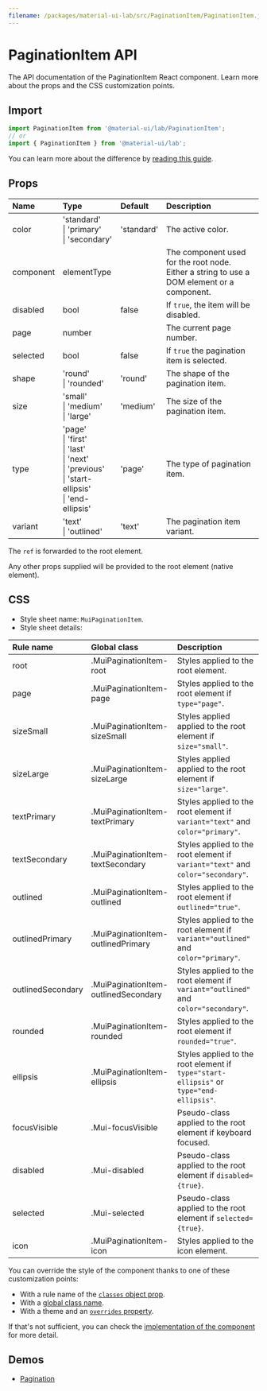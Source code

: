 ```yaml
---
filename: /packages/material-ui-lab/src/PaginationItem/PaginationItem.js
---
```


<!--- This documentation is automatically generated, do not try to edit it. -->

# PaginationItem API

<p class="description">The API documentation of the PaginationItem React component. Learn more about the props and the CSS customization points.</p>

## Import

```js
import PaginationItem from '@material-ui/lab/PaginationItem';
// or
import { PaginationItem } from '@material-ui/lab';
```

You can learn more about the difference by [reading this guide](/guides/minimizing-bundle-size/).



## Props

| Name | Type | Default | Description |
|:-----|:-----|:--------|:------------|
| <span class="prop-name">color</span> | <span class="prop-type">'standard'<br>&#124;&nbsp;'primary'<br>&#124;&nbsp;'secondary'</span> | <span class="prop-default">'standard'</span> | The active color. |
| <span class="prop-name">component</span> | <span class="prop-type">elementType</span> |  | The component used for the root node. Either a string to use a DOM element or a component. |
| <span class="prop-name">disabled</span> | <span class="prop-type">bool</span> | <span class="prop-default">false</span> | If `true`, the item will be disabled. |
| <span class="prop-name">page</span> | <span class="prop-type">number</span> |  | The current page number. |
| <span class="prop-name">selected</span> | <span class="prop-type">bool</span> | <span class="prop-default">false</span> | If `true` the pagination item is selected. |
| <span class="prop-name">shape</span> | <span class="prop-type">'round'<br>&#124;&nbsp;'rounded'</span> | <span class="prop-default">'round'</span> | The shape of the pagination item. |
| <span class="prop-name">size</span> | <span class="prop-type">'small'<br>&#124;&nbsp;'medium'<br>&#124;&nbsp;'large'</span> | <span class="prop-default">'medium'</span> | The size of the pagination item. |
| <span class="prop-name">type</span> | <span class="prop-type">'page'<br>&#124;&nbsp;'first'<br>&#124;&nbsp;'last'<br>&#124;&nbsp;'next'<br>&#124;&nbsp;'previous'<br>&#124;&nbsp;'start-ellipsis'<br>&#124;&nbsp;'end-ellipsis'</span> | <span class="prop-default">'page'</span> | The type of pagination item. |
| <span class="prop-name">variant</span> | <span class="prop-type">'text'<br>&#124;&nbsp;'outlined'</span> | <span class="prop-default">'text'</span> | The pagination item variant. |

The `ref` is forwarded to the root element.

Any other props supplied will be provided to the root element (native element).

## CSS

- Style sheet name: `MuiPaginationItem`.
- Style sheet details:

| Rule name | Global class | Description |
|:-----|:-------------|:------------|
| <span class="prop-name">root</span> | <span class="prop-name">.MuiPaginationItem-root</span> | Styles applied to the root element.
| <span class="prop-name">page</span> | <span class="prop-name">.MuiPaginationItem-page</span> | Styles applied to the root element if `type="page"`.
| <span class="prop-name">sizeSmall</span> | <span class="prop-name">.MuiPaginationItem-sizeSmall</span> | Styles applied applied to the root element if `size="small"`.
| <span class="prop-name">sizeLarge</span> | <span class="prop-name">.MuiPaginationItem-sizeLarge</span> | Styles applied applied to the root element if `size="large"`.
| <span class="prop-name">textPrimary</span> | <span class="prop-name">.MuiPaginationItem-textPrimary</span> | Styles applied to the root element if `variant="text"` and `color="primary"`.
| <span class="prop-name">textSecondary</span> | <span class="prop-name">.MuiPaginationItem-textSecondary</span> | Styles applied to the root element if `variant="text"` and `color="secondary"`.
| <span class="prop-name">outlined</span> | <span class="prop-name">.MuiPaginationItem-outlined</span> | Styles applied to the root element if `outlined="true"`.
| <span class="prop-name">outlinedPrimary</span> | <span class="prop-name">.MuiPaginationItem-outlinedPrimary</span> | Styles applied to the root element if `variant="outlined"` and `color="primary"`.
| <span class="prop-name">outlinedSecondary</span> | <span class="prop-name">.MuiPaginationItem-outlinedSecondary</span> | Styles applied to the root element if `variant="outlined"` and `color="secondary"`.
| <span class="prop-name">rounded</span> | <span class="prop-name">.MuiPaginationItem-rounded</span> | Styles applied to the root element if `rounded="true"`.
| <span class="prop-name">ellipsis</span> | <span class="prop-name">.MuiPaginationItem-ellipsis</span> | Styles applied to the root element if `type="start-ellipsis"` or `type="end-ellipsis"`.
| <span class="prop-name">focusVisible</span> | <span class="prop-name">.Mui-focusVisible</span> | Pseudo-class applied to the root element if keyboard focused.
| <span class="prop-name">disabled</span> | <span class="prop-name">.Mui-disabled</span> | Pseudo-class applied to the root element if `disabled={true}`.
| <span class="prop-name">selected</span> | <span class="prop-name">.Mui-selected</span> | Pseudo-class applied to the root element if `selected={true}`.
| <span class="prop-name">icon</span> | <span class="prop-name">.MuiPaginationItem-icon</span> | Styles applied to the icon element.

You can override the style of the component thanks to one of these customization points:

- With a rule name of the [`classes` object prop](/customization/components/#overriding-styles-with-classes).
- With a [global class name](/customization/components/#overriding-styles-with-global-class-names).
- With a theme and an [`overrides` property](/customization/globals/#css).

If that's not sufficient, you can check the [implementation of the component](https://github.com/mui-org/material-ui/blob/master/packages/material-ui-lab/src/PaginationItem/PaginationItem.js) for more detail.

## Demos

- [Pagination](/components/pagination/)

